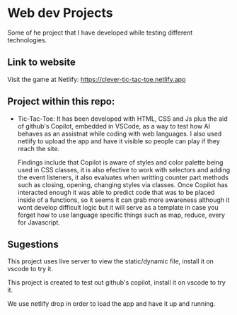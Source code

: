 # Web dev Projects

Some of he project that I have developed while testing different technologies.

## Link to website

Visit the game at Netlify: https://clever-tic-tac-toe.netlify.app

## Project within this repo:

- Tic-Tac-Toe:
  It has been developed with HTML, CSS and Js plus the aid of github's Copilot, embedded in VSCode, as a way to test how AI behaves as an assistnat while coding with web languages.
  I also used netlify to upload the app and have it visible so people can play if they reach the site.

  Findings include that Copilot is aware of styles and color palette being used in CSS classes, it is also efective to work with selectors and adding the event listeners, it also evaluates when writting counter part methods such as closing, opening, changing styles via classes.
  Once Copilot has interacted enough it was able to predict code that was to be placed inside of a functions, so it seems it can grab more awareness although it wont develop difficult logic but it will serve as a template in case you forget how to use language specific things such as map, reduce, every for Javascript.

## Sugestions

This project uses live server to view the static/dynamic file, install it on vscode to try it.

This project is created to test out github's copilot, install it on vscode to try it.

We use netlify drop in order to load the app and have it up and running.
